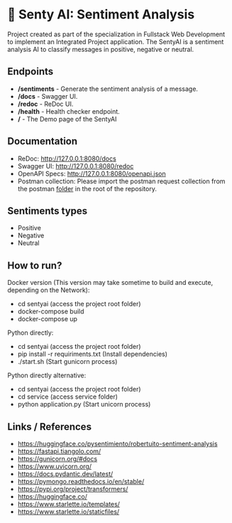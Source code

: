 # :robot: Senty AI: Sentiment Analysis

Project created as part of the specialization in Fullstack Web Development to implement an Integrated Project
application.
The SentyAI is a sentiment analysis AI to classify messages in positive, negative or neutral.  

## Endpoints

- **/sentiments** - Generate the sentiment analysis of a message.
- **/docs** - Swagger UI.
- **/redoc** - ReDoc UI.
- **/health** - Health checker endpoint.
- **/** - The Demo page of the SentyAI

## Documentation

- ReDoc: http://127.0.0.1:8080/docs
- Swagger UI: http://127.0.0.1:8080/redoc
- OpenAPI Specs: http://127.0.0.1:8080/openapi.json
- Postman collection: Please import the postman request collection from the postman [folder](/postman) in the root of
  the repository.

## Sentiments types

- Positive
- Negative
- Neutral

## How to run?
Docker version (This version may take sometime to build and execute, depending on the Network):
- cd sentyai (access the project root folder)
- docker-compose build
- docker-compose up

Python directly:
- cd sentyai (access the project root folder)
- pip install -r requiriments.txt (Install dependencies)
- ./start.sh (Start gunicorn process)

Python directly alternative:
- cd sentyai (access the project root folder)
- cd service (access service folder)
- python application.py (Start unicorn process)

## Links / References

* https://huggingface.co/pysentimiento/robertuito-sentiment-analysis
* https://fastapi.tiangolo.com/
* https://gunicorn.org/#docs
* https://www.uvicorn.org/
* https://docs.pydantic.dev/latest/
* https://pymongo.readthedocs.io/en/stable/
* https://pypi.org/project/transformers/
* https://huggingface.co/
* https://www.starlette.io/templates/
* https://www.starlette.io/staticfiles/
